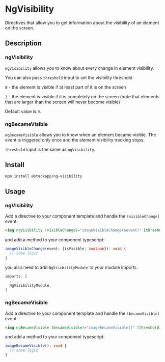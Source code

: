 # NgVisibility

Directives that allow you to get information about the visibility of an element on the screen.

## Description
### ngVisibility
`ngVisibility` allows you to know about every change in element visibility.

You can also pass `threshold` input to set the visibility threshold:

`0` - the element is visible if at least part of it is on the screen

`1` - the element is visible if it is completely on the screen (note that elements that are larger than the screen will never become visible)

Default value is `0`.

### ngBecameVisible
`ngBecameVisible` allows you to know when an element became visible. The event is triggered only once and the element visibility tracking stops.

`threshold` input is the same as `ngVisibility`.
## Install

```bash
npm install @stackapp/ng-visibility
```

## Usage
### ngVisibility

Add a directive to your component template and handle the `(visibleChange)` event:
```html
<img ngVisibility (visibleChange)="imageVisibleChange($event)" [threshold]="0">
```
and add a method to your component typescript:
```typescript
imageVisibleChange(event: {isVisible: boolean}): void {
  // some logic
}
```
you also need to add `NgVisibilityModule` to your module imports:
```typescript
imports: [
  ...,
  NgVisibilityModule,
]
```
### ngBecameVisible
Add a directive to your component template and handle the `(becameVisible)` event:
```html
<img ngBecameVisible (becameVisible)="imageBecameVisible()" [threshold]="1">
```
and add a method to your component typescript:
```typescript
imageBecameVisible(): void {
  // some logic
}
```
